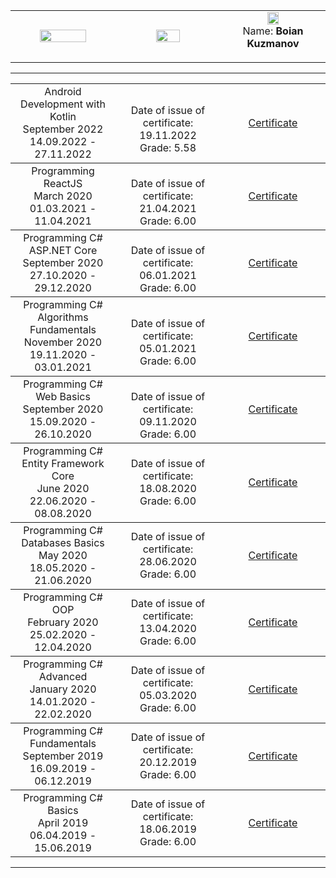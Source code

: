 <!-- Head Start -->
<table border="0" width="100%" cellspacing="1" cellpadding="3" align="center">
<tbody>
<tr>
<td align="center" width="33%"><img src="https://upload.wikimedia.org/wikipedia/commons/5/55/Software-University-Logo-blue-horizontal.png" width="70%" height="70%" alt="" /></td>
<td align="center" width="33%"><img src="http://ielkanyuk.ru/img/skills/csharp.png" width="50%" height="50%" alt="" /></td>
<td align="center" width="33%"><img src="https://avatars3.githubusercontent.com/u/50366388?s=400&u=44f7f6ca7bf91f4130717ac7ad66737255f452ac&v=4" width="35%" height="35%" alt="" />
   <br> Name: <strong> Boian Kuzmanov </strong></p></td>
</tr>
</tbody>
</table>
<!-- Head End -->

<hr>
<table border="0" width="100%" cellspacing="1" cellpadding="3" align="center">
<!-- React JS-->
<tbody>
<tr>
<td align="center" width="33%">Android Development with Kotlin <br> September 2022 <br> 14.09.2022 - 27.11.2022 </td>
<td align="center" width="33%"> <br> Date of issue of certificate: 19.11.2022 <br> Grade: 5.58 </td >
<td align="center" width="33%"><p><a title="ReactJS" href="https://softuni.bg/certificates/details/148211/464367e9" target="_blank">Certificate</a></p></td -->   
</tr>
</tbody>
<!-- React JS-->
<tbody>
<tr>
<td align="center" width="33%">Programming ReactJS <br> March 2020 <br> 01.03.2021 - 11.04.2021 </td>
<td align="center" width="33%"> <br> Date of issue of certificate: 21.04.2021 <br> Grade: 6.00 </td >
<td align="center" width="33%"><p><a title="ReactJS" href="https://softuni.bg/certificates/details/105614/5de69f57" target="_blank">Certificate</a></p></td -->   
</tr>
</tbody>
 <!-- C# ASP.Net Core-->
<tbody>
<tr>
<td align="center" width="33%">Programming C# ASP.NET Core <br> September 2020 <br> 27.10.2020 - 29.12.2020 </td>
<td align="center" width="33%"> <br> Date of issue of certificate: 06.01.2021 <br> Grade: 6.00 </td >
<td align="center" width="33%"><p><a title="C# ASP.Net Core" href="https://softuni.bg/certificates/details/96096/4d4db568" target="_blank">Certificate</a></p></td -->   
</tr>
</tbody>
<!-- C# Algorithms Fundamentals-->
<tbody>
<tr>
<td align="center" width="33%">Programming C# Algorithms Fundamentals<br> November 2020 <br> 19.11.2020 - 03.01.2021 </td>
<td align="center" width="33%"> <br> Date of issue of certificate: 05.01.2021 <br> Grade: 6.00 </td >
<td align="center" width="33%"><p><a title="C# Algorithms Fundamentals" href="https://softuni.bg/certificates/details/95988/235f7e02" target="_blank">Certificate</a></p></td -->   
</tr>
</tbody>
<!-- C# Web Basics-->
<tbody>
<tr>
<td align="center" width="33%">Programming C# Web Basics <br> September 2020 <br> 15.09.2020 - 26.10.2020 </td>
<td align="center" width="33%"> <br> Date of issue of certificate: 09.11.2020 <br> Grade: 6.00 </td >
<td align="center" width="33%"><p><a title="C# Web Basics" href="https://softuni.bg/certificates/details/91055/571054c5" target="_blank">Certificate</a></p></td -->   
</tr>
</tbody>
<!-- C# Entity Framework Core-->
<tbody>
<tr>
<td align="center" width="33%">Programming C# Entity Framework Core <br> June 2020 <br> 22.06.2020 - 08.08.2020</td>
<td align="center" width="33%"> Date of issue of certificate: 18.08.2020 <br> Grade: 6.00 </td >
<td align="center" width="33%"><p><a title="Entity Framework Core" href="https://softuni.bg/certificates/details/86332/87d4a905" target="_blank">Certificate</a></p></td -->   
</tr>
</tbody>
 <!-- C# Databases Basics-->
<tbody>
<tr>
<td align="center" width="33%">Programming C# Databases Basics <br> May 2020 <br> 18.05.2020 - 21.06.2020</td>
<td align="center" width="33%"> Date of issue of certificate: 28.06.2020 <br> Grade: 6.00 </td >
<td align="center" width="33%"><p><a title="Programming C# Databases Basics" href="https://softuni.bg/certificates/details/83001/8ab335c9" target="_blank">Certificate</a></p></td -->   
</tr>
</tbody>
  <!-- Programming OOP-->
<tbody>
<tr>
<td align="center" width="33%">Programming C# OOP <br> February 2020 <br> 25.02.2020 - 12.04.2020</td>
<td align="center" width="33%"> Date of issue of certificate: 13.04.2020 <br>Grade: 6.00</td>
<td align="center" width="33%"><p><a title="Programming C# OOP " href="https://softuni.bg/certificates/details/79046/1a27f328" target="_blank">Certificate</a></p></td>   
</tr>
</tbody>
<!-- Programming Advanced-->
<tbody>
<tr>
<td align="center" width="33%">Programming C# Advanced <br>  January 2020 <br> 14.01.2020 - 22.02.2020</td>
<td align="center" width="33%"> Date of issue of certificate: 05.03.2020 <br>Grade: 6.00</td>
<td align="center" width="33%"><p><a title="Programming C# Advanced " href="https://softuni.bg/certificates/details/77412/d47076cb" target="_blank">Certificate</a></p></td>   
</tr>
</tbody>
<!-- Programming Fundamentals-->
<tbody>
<tr>
<td align="center" width="33%">Programming C# Fundamentals <br>  September 2019 <br> 16.09.2019 - 06.12.2019</td>
<td align="center" width="33%"> Date of issue of certificate: 20.12.2019 <br>Grade: 6.00</td>
<td align="center" width="33%"><p><a title="Programming C# Fundamentals" href="https://softuni.bg/certificates/details/74482/f8f20d0d" target="_blank">Certificate</a></p></td>   
</tr>
</tbody>
<!--Programming Basics-->
<tbody>
<tr>
<td align="center" width="33%">Programming C# Basics <br>  April 2019 <br> 06.04.2019 - 15.06.2019</td>
<td align="center" width="33%">Date of issue of certificate: 18.06.2019 <br>Grade: 6.00</td>
<td align="center" width="33%"><p><a title="Programming C# Basics" href="https://softuni.bg/certificates/details/67400/4da4e302" target="_blank">Certificate</a></p></td>
        </tr>
        </tbody>
</table>

<hr />
